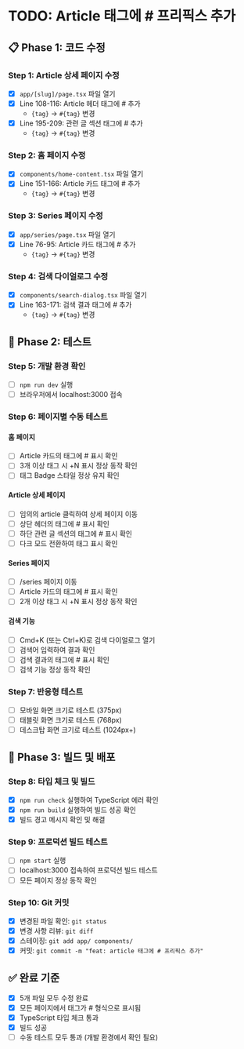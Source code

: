 # TODO: Article 태그에 # 프리픽스 추가

## 📋 Phase 1: 코드 수정

### Step 1: Article 상세 페이지 수정
- [x] `app/[slug]/page.tsx` 파일 열기
- [x] Line 108-116: Article 헤더 태그에 # 추가
  - `{tag}` → `#{tag}` 변경
- [x] Line 195-209: 관련 글 섹션 태그에 # 추가
  - `{tag}` → `#{tag}` 변경

### Step 2: 홈 페이지 수정
- [x] `components/home-content.tsx` 파일 열기
- [x] Line 151-166: Article 카드 태그에 # 추가
  - `{tag}` → `#{tag}` 변경

### Step 3: Series 페이지 수정
- [x] `app/series/page.tsx` 파일 열기
- [x] Line 76-95: Article 카드 태그에 # 추가
  - `{tag}` → `#{tag}` 변경

### Step 4: 검색 다이얼로그 수정
- [x] `components/search-dialog.tsx` 파일 열기
- [x] Line 163-171: 검색 결과 태그에 # 추가
  - `{tag}` → `#{tag}` 변경

## 🧪 Phase 2: 테스트

### Step 5: 개발 환경 확인
- [ ] `npm run dev` 실행
- [ ] 브라우저에서 localhost:3000 접속

### Step 6: 페이지별 수동 테스트

#### 홈 페이지
- [ ] Article 카드의 태그에 # 표시 확인
- [ ] 3개 이상 태그 시 +N 표시 정상 동작 확인
- [ ] 태그 Badge 스타일 정상 유지 확인

#### Article 상세 페이지
- [ ] 임의의 article 클릭하여 상세 페이지 이동
- [ ] 상단 헤더의 태그에 # 표시 확인
- [ ] 하단 관련 글 섹션의 태그에 # 표시 확인
- [ ] 다크 모드 전환하여 태그 표시 확인

#### Series 페이지
- [ ] /series 페이지 이동
- [ ] Article 카드의 태그에 # 표시 확인
- [ ] 2개 이상 태그 시 +N 표시 정상 동작 확인

#### 검색 기능
- [ ] Cmd+K (또는 Ctrl+K)로 검색 다이얼로그 열기
- [ ] 검색어 입력하여 결과 확인
- [ ] 검색 결과의 태그에 # 표시 확인
- [ ] 검색 기능 정상 동작 확인

### Step 7: 반응형 테스트
- [ ] 모바일 화면 크기로 테스트 (375px)
- [ ] 태블릿 화면 크기로 테스트 (768px)
- [ ] 데스크탑 화면 크기로 테스트 (1024px+)

## 🔨 Phase 3: 빌드 및 배포

### Step 8: 타입 체크 및 빌드
- [x] `npm run check` 실행하여 TypeScript 에러 확인
- [x] `npm run build` 실행하여 빌드 성공 확인
- [x] 빌드 경고 메시지 확인 및 해결

### Step 9: 프로덕션 빌드 테스트
- [ ] `npm start` 실행
- [ ] localhost:3000 접속하여 프로덕션 빌드 테스트
- [ ] 모든 페이지 정상 동작 확인

### Step 10: Git 커밋
- [x] 변경된 파일 확인: `git status`
- [x] 변경 사항 리뷰: `git diff`
- [x] 스테이징: `git add app/ components/`
- [x] 커밋: `git commit -m "feat: article 태그에 # 프리픽스 추가"`

## ✅ 완료 기준

- [x] 5개 파일 모두 수정 완료
- [x] 모든 페이지에서 태그가 # 형식으로 표시됨
- [x] TypeScript 타입 체크 통과
- [x] 빌드 성공
- [ ] 수동 테스트 모두 통과 (개발 환경에서 확인 필요)
